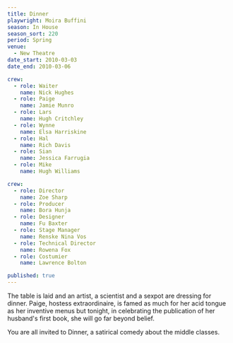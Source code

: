 ```yaml
---
title: Dinner
playwright: Moira Buffini
season: In House
season_sort: 220
period: Spring
venue:
  - New Theatre
date_start: 2010-03-03
date_end: 2010-03-06

crew:
  - role: Waiter
    name: Nick Hughes
  - role: Paige
    name: Jamie Munro
  - role: Lars
    name: Hugh Critchley
  - role: Wynne
    name: Elsa Harriskine
  - role: Hal
    name: Rich Davis
  - role: Sian
    name: Jessica Farrugia
  - role: Mike
    name: Hugh Williams

crew:
  - role: Director
    name: Zoe Sharp
  - role: Producer
    name: Bora Hunja
  - role: Designer
    name: Fu Baxter
  - role: Stage Manager
    name: Renske Nina Vos
  - role: Technical Director
    name: Rowena Fox
  - role: Costumier
    name: Lawrence Bolton

published: true
---
```


The table is laid and an artist, a scientist and a sexpot are dressing for dinner. Paige, hostess extraordinaire, is famed as much for her acid tongue as her inventive menus but tonight, in celebrating the publication of her husband's first book, she will go far beyond belief.

You are all invited to Dinner, a satirical comedy about the middle classes.
